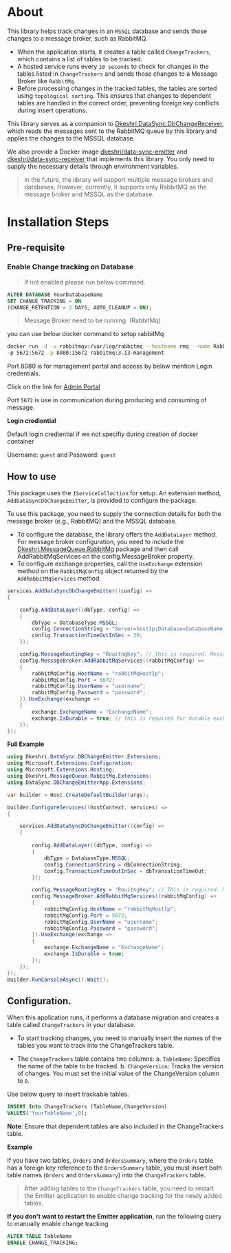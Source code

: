# About

This library helps track changes in an `MSSQL` database and sends those changes to a message broker, such as RabbitMQ.
* When the application starts, it creates a table called `ChangeTrackers`, which contains a list of tables to be tracked.
* A hosted service runs every `10 seconds` to check for changes in the tables listed in `ChangeTrackers` and sends those changes to a Message Broker like `RabbitMq`.
* Before processing changes in the tracked tables, the tables are sorted using `topological sorting`. 
This ensures that changes to dependent tables are handled in the correct order, preventing foreign key conflicts during insert operations.

This library serves as a companion to [Dkeshri.DataSync.DbChangeReceiver](https://www.nuget.org/packages/Dkeshri.DataSync.DbChangeReceiver), which reads the messages sent to the RabbitMQ queue by this library and applies the changes to the MSSQL database.

We also provide a Docker image [dkeshri/data-sync-emitter](https://hub.docker.com/r/dkeshri/data-sync-emitter) 
and [dkeshri/data-sync-receiver](https://hub.docker.com/r/dkeshri/data-sync-receiver) that implements this library. 
You only need to supply the necessary details through environment variables.


> In the future, the library will support multiple message brokers and databases. However, currently, it supports only RabbitMQ as the message broker and MSSQL as the database.

# Installation Steps

## Pre-requisite

### Enable Change tracking on Database

> If not enabled please run below command.

```sql
ALTER DATABASE YourDatabaseName
SET CHANGE_TRACKING = ON 
(CHANGE_RETENTION = 2 DAYS, AUTO_CLEANUP = ON);
```

> Message Broker need to be running. (RabbitMq)

you can use below docker command to setup rabbitMq

```bash
docker run -d -v rabbitmqv:/var/log/rabbitmq --hostname rmq --name RabbitMqServer \
-p 5672:5672 -p 8080:15672 rabbitmq:3.13-management
```
Port 8080 is for management portal and access by below mention Login credentials.

Click on the link for <a href='http://localhost:8080/'>Admin Portal</a>

Port `5672` is use in communication during producing and consuming of message.

**Login crediential**

Default login crediential if we not specifiy during creation of docker container

Username: `guest` and Password: `guest`

## How to use

This package uses the `IServiceCollection` for setup. An extension method, `AddDataSyncDbChangeEmitter`, is provided to configure the package.

To use this package, you need to supply the connection details for both the message broker (e.g., RabbitMQ) and the MSSQL database.

* To configure the database, the library offers the `AddDataLayer` method. For message broker configuration, you need to include the [Dkeshri.MessageQueue.RabbitMq](https://www.nuget.org/packages/Dkeshri.MessageQueue.RabbitMq) package and then call AddRabbitMqServices on the config.MessageBroker property.
* To configure exchange properties, call the `UseExchange` extension method on the `RabbitMqConfig` object returned by the `AddRabbitMqServices` method.

```csharp
services.AddDataSyncDbChangeEmitter((config) =>
{

    config.AddDataLayer((dbType, config) =>
    {
        dbType = DatabaseType.MSSQL;
        config.ConnectionString = "Server=hostIp;Database=DatabaseName;User Id=userid;Password=YourDbPassword;Encrypt=False";
        config.TransactionTimeOutInSec = 30;
    });

    config.MessageRoutingKey = "RouitngKey"; // This is required. MessageRoutingKey is any string value
    config.MessageBroker.AddRabbitMqServices((rabbitMqConfig) =>
    {
        rabbitMqConfig.HostName = "rabbitMqHostIp";
        rabbitMqConfig.Port = 5672;
        rabbitMqConfig.UserName = "username";
        rabbitMqConfig.Password = "password";
    }).UseExchange(exchange =>
    {
        exchange.ExchangeName = "ExchangeName";
        exchange.IsDurable = true; // this is required for durable exchange
    });
});
```
**Full Example**

```csharp
using Dkeshri.DataSync.DBChangeEmitter.Extensions;
using Microsoft.Extensions.Configuration;
using Microsoft.Extensions.Hosting;
using Dkeshri.MessageQueue.RabbitMq.Extensions;
using DataSync.DBChangeEmitterApp.Extensions;

var builder = Host.CreateDefaultBuilder(args);

builder.ConfigureServices((hostContext, services) =>
{

    services.AddDataSyncDbChangeEmitter((config) =>
    {
        
        config.AddDataLayer((dbType, config) =>
        {
            dbType = DatabaseType.MSSQL;
            config.ConnectionString = dbConnectionString;
            config.TransactionTimeOutInSec = dbTransationTimeOut;
        });

        config.MessageRoutingKey = "RouitngKey"; // This is required. MessageRoutingKey is any string value
        config.MessageBroker.AddRabbitMqServices((rabbitMqConfig) =>
        {
            rabbitMqConfig.HostName = "rabbitMqHostIp";
            rabbitMqConfig.Port = 5672;
            rabbitMqConfig.UserName = "username";
            rabbitMqConfig.Password = "password";
        }).UseExchange(exchange =>
        {
            exchange.ExchangeName = "ExchangeName";
            exchange.IsDurable = true;
        });
    });
});
builder.RunConsoleAsync().Wait();
```

## Configuration.

When this application runs, it performs a database migration and creates a table called `ChangeTrackers` in your database.

* To start tracking changes, you need to manually insert the names of the tables you want to track into the ChangeTrackers table.

* The `ChangeTrackers` table contains two columns:
    a. `TableName`: Specifies the name of the table to be tracked.
    b. `ChangeVersion`: Tracks the version of changes. You must set the initial value of the ChangeVersion column to `0`.

Use below query to insert trackable tables.
```sql
INSERT Into ChangeTrackers (TableName,ChangeVersion)
VALUES('YourTableName',0);
```
**Note**: Ensure that dependent tables are also included in the ChangeTrackers table.

**Example**

If you have two tables, `Orders` and `OrdersSummary`, where the `Orders` table has a foreign key reference to the `OrdersSummary` table, 
you must insert both table names (`Orders` and `OrdersSummary`) into the `ChangeTrackers` table.

> After adding tables to the `ChangeTrackers` table, 
you need to restart the Emitter application to enable change tracking for the newly added tables.

**If you don't want to restart the Emitter application**, 
run the following query to manually enable change tracking

```sql
ALTER TABLE TableName
ENABLE CHANGE_TRACKING;
```
